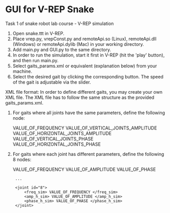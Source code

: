# GUI for V-REP Snake
Task 1 of snake robot lab course - V-REP simulation


1. Open snake.ttt in V-REP.
2. Place vrep.py, vrepConst.py and remoteApi.so (Linux), remoteApi.dll (Windows) or remoteApi.dylib (Mac) in your working directory.
3. Add main.py and GUI.py to the same directory.
4. In order to run the simulation, start it first in V-REP (hit the 'play' button), and then run main.py.
5. Select gaits_params.xml or equivalent (explanation below) from your machine.
6. Select the desired gait by clicking the corresponding button. The speed of the gait is adjustable via the slider.


XML file format:
In order to define different gaits, you may create your own XML file. The XML file has to follow the same structure as 
the provided gaits_params.xml.
1. For gaits where all joints have the same parameters, define the following node:

	<gait id="NAME_OF_GAIT">
		<joint>
			<freq_sim> VALUE_OF_FREQUENCY </freq_sim>
			<amp_v_sim> VALUE_OF_VERTICAL_JOINTS_AMPLITUDE </amp_v_sim>
			<amp_h_sim> VALUE_OF_HORIZONTAL_JOINTS_AMPLITUDE </amp_h_sim>
			<phase_v_sim> VALUE_OF_VERTICAL_JOINTS_PHASE </phase_v_sim>
			<phase_h_sim> VALUE_OF_HORIZONTAL_JOINTS_PHASE </phase_h_sim>
		</joint>
	</gait>
	
2. For gaits where each joint has different parameters, define the following 8 nodes:

	<gait id="NAME_OF_GAIT">
		<joint id="1">
			<freq_sim> VALUE_OF_FREQUENCY </freq_sim>
			<amp_v_sim> VALUE_OF_AMPLITUDE </amp_v_sim>
			<phase_v_sim> VALUE_OF_PHASE </phase_v_sim>
		</joint>
		
		...
		
		<joint id="8">
			<freq_sim> VALUE_OF_FREQUENCY </freq_sim>
			<amp_h_sim> VALUE_OF_AMPLITUDE </amp_h_sim>
			<phase_h_sim> VALUE_OF_PHASE </phase_h_sim>
		</joint>
	</gait>
